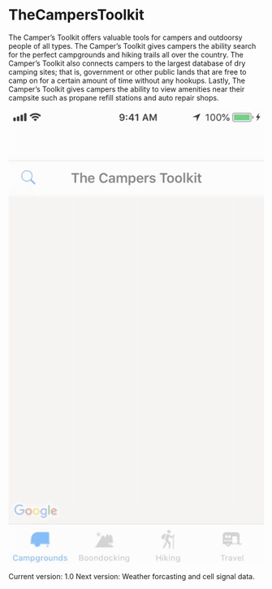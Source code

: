 # TheCampersToolkit

The Camper’s Toolkit offers valuable tools for campers and outdoorsy people of all types. The Camper’s Toolkit gives campers the ability search for the perfect campgrounds and hiking trails all over the country. The Camper’s Toolkit also connects campers to the largest database of dry camping sites; that is, government or other public lands that are free to camp on for a certain amount of time without any hookups. Lastly, The Camper’s Toolkit gives campers the ability to view amenities near their campsite such as propane refill stations and auto repair shops.

![Output sample](https://github.com/JustinTrautman/TheCampersToolkit/blob/master/ezgif.com-video-to-gif.gif)

Current version: 1.0
Next version: Weather forcasting and cell signal data.
